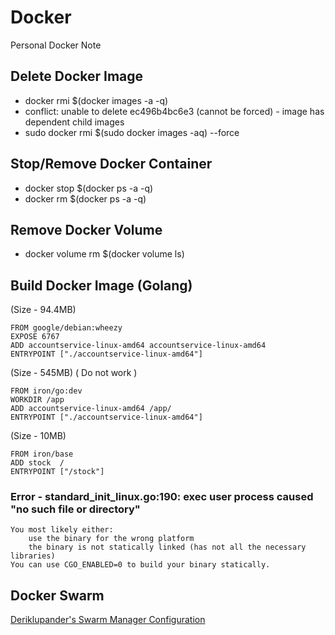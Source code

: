 # Docker
Personal Docker Note

## Delete Docker Image
- docker rmi $(docker images -a -q)
- conflict: unable to delete ec496b4bc6e3 (cannot be forced) - image has dependent child images
- sudo docker rmi $(sudo docker images -aq) --force

## Stop/Remove Docker Container
- docker stop $(docker ps -a -q)
- docker rm $(docker ps -a -q)

## Remove Docker Volume
- docker volume rm $(docker volume ls)

## Build Docker Image (Golang)

(Size - 94.4MB)
~~~
FROM google/debian:wheezy
EXPOSE 6767
ADD accountservice-linux-amd64 accountservice-linux-amd64 
ENTRYPOINT ["./accountservice-linux-amd64"]
~~~

(Size - 545MB) ( Do not work ) 
~~~
FROM iron/go:dev
WORKDIR /app
ADD accountservice-linux-amd64 /app/
ENTRYPOINT ["./accountservice-linux-amd64"]
~~~
(Size - 10MB) 
~~~
FROM iron/base
ADD stock  / 
ENTRYPOINT ["/stock"]
~~~

### Error - standard_init_linux.go:190: exec user process caused "no such file or directory"
~~~
You most likely either:
    use the binary for the wrong platform
    the binary is not statically linked (has not all the necessary libraries)
You can use CGO_ENABLED=0 to build your binary statically.
~~~

## Docker Swarm

[Deriklupander's Swarm Manager Configuration](https://github.com/callistaenterprise/goblog/blob/master/extras/docker-setup.md)


